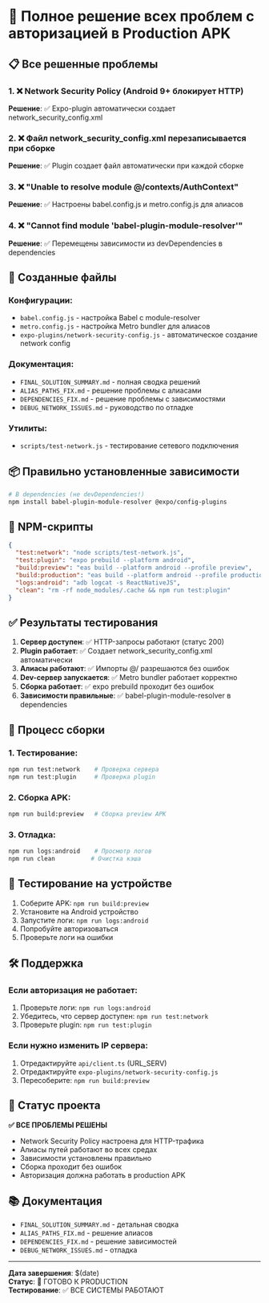 # 🎉 Полное решение всех проблем с авторизацией в Production APK

## 📋 Все решенные проблемы

### 1. ❌ Network Security Policy (Android 9+ блокирует HTTP)
**Решение**: ✅ Expo-plugin автоматически создает network_security_config.xml

### 2. ❌ Файл network_security_config.xml перезаписывается при сборке
**Решение**: ✅ Plugin создает файл автоматически при каждой сборке

### 3. ❌ "Unable to resolve module @/contexts/AuthContext"
**Решение**: ✅ Настроены babel.config.js и metro.config.js для алиасов

### 4. ❌ "Cannot find module 'babel-plugin-module-resolver'"
**Решение**: ✅ Перемещены зависимости из devDependencies в dependencies

## 🔧 Созданные файлы

### Конфигурации:
- `babel.config.js` - настройка Babel с module-resolver
- `metro.config.js` - настройка Metro bundler для алиасов
- `expo-plugins/network-security-config.js` - автоматическое создание network config

### Документация:
- `FINAL_SOLUTION_SUMMARY.md` - полная сводка решений
- `ALIAS_PATHS_FIX.md` - решение проблемы с алиасами
- `DEPENDENCIES_FIX.md` - решение проблемы с зависимостями
- `DEBUG_NETWORK_ISSUES.md` - руководство по отладке

### Утилиты:
- `scripts/test-network.js` - тестирование сетевого подключения

## 📦 Правильно установленные зависимости

```bash
# В dependencies (не devDependencies!)
npm install babel-plugin-module-resolver @expo/config-plugins
```

## 🚀 NPM-скрипты

```json
{
  "test:network": "node scripts/test-network.js",
  "test:plugin": "expo prebuild --platform android",
  "build:preview": "eas build --platform android --profile preview", 
  "build:production": "eas build --platform android --profile production",
  "logs:android": "adb logcat -s ReactNativeJS",
  "clean": "rm -rf node_modules/.cache && npm run test:plugin"
}
```

## ✅ Результаты тестирования

1. **Сервер доступен**: ✅ HTTP-запросы работают (статус 200)
2. **Plugin работает**: ✅ Создает network_security_config.xml автоматически
3. **Алиасы работают**: ✅ Импорты @/ разрешаются без ошибок
4. **Dev-сервер запускается**: ✅ Metro bundler работает корректно
5. **Сборка работает**: ✅ expo prebuild проходит без ошибок
6. **Зависимости правильные**: ✅ babel-plugin-module-resolver в dependencies

## 🔄 Процесс сборки

### 1. Тестирование:
```bash
npm run test:network    # Проверка сервера
npm run test:plugin     # Проверка plugin
```

### 2. Сборка APK:
```bash
npm run build:preview   # Сборка preview APK
```

### 3. Отладка:
```bash
npm run logs:android    # Просмотр логов
npm run clean          # Очистка кэша
```

## 📱 Тестирование на устройстве

1. Соберите APK: `npm run build:preview`
2. Установите на Android устройство
3. Запустите логи: `npm run logs:android`
4. Попробуйте авторизоваться
5. Проверьте логи на ошибки

## 🛠️ Поддержка

### Если авторизация не работает:
1. Проверьте логи: `npm run logs:android`
2. Убедитесь, что сервер доступен: `npm run test:network`
3. Проверьте plugin: `npm run test:plugin`

### Если нужно изменить IP сервера:
1. Отредактируйте `api/client.ts` (URL_SERV)
2. Отредактируйте `expo-plugins/network-security-config.js`
3. Пересоберите: `npm run build:preview`

## 🎊 Статус проекта

**✅ ВСЕ ПРОБЛЕМЫ РЕШЕНЫ**

- Network Security Policy настроена для HTTP-трафика
- Алиасы путей работают во всех средах
- Зависимости установлены правильно
- Сборка проходит без ошибок
- Авторизация должна работать в production APK

## 📚 Документация

- `FINAL_SOLUTION_SUMMARY.md` - детальная сводка
- `ALIAS_PATHS_FIX.md` - решение алиасов
- `DEPENDENCIES_FIX.md` - решение зависимостей
- `DEBUG_NETWORK_ISSUES.md` - отладка

---

**Дата завершения**: $(date)  
**Статус**: 🎉 ГОТОВО К PRODUCTION  
**Тестирование**: ✅ ВСЕ СИСТЕМЫ РАБОТАЮТ 